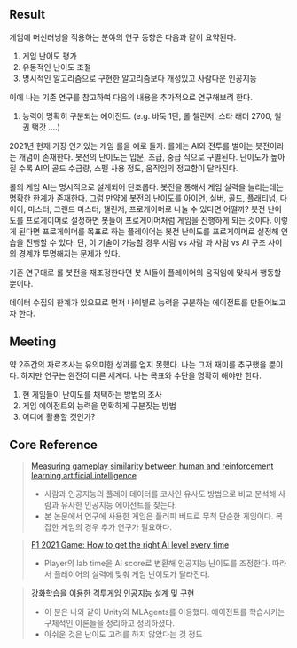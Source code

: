 Result
---
게임에 머신러닝을 적용하는 분야의 연구 동향은 다음과 같이 요약된다.
1. 게임 난이도 평가
2. 유동적인 난이도 조절
3. 명시적인 알고리즘으로 구현한 알고리즘보다 개성있고 사람다운 인공지능

이에 나는 기존 연구를 참고하여 다음의 내용을 추가적으로 연구해보려 한다.
1. 능력이 명확히 구분되는 에이전트. (e.g. 바둑 1단, 롤 첼린저, 스타 래더 2700, 철권 택갓 ....)

2021년 현재 가장 인기있는 게임 롤을 예로 들자. 롤에는 AI와 전투를 벌이는 봇전이라는 개념이 존재한다. 봇전의 난이도는 입문, 초급, 중급 식으로 구별된다. 
난이도가 높아질 수록 AI의 골드 수급량, 스펠 사용 정도, 움직임의 정교함이 달라진다.   

롤의 게임 AI는 명시적으로 설계되어 단조롭다. 봇전을 통해서 게임 실력을 늘리는데는 명확한 한계가 존재한다. 그럼 만약에 봇전의 난이도를 아이언, 실버, 골드, 플래티넘, 다이아, 마스터,
그랜드 마스터, 챌린저, 프로게이머로 나눌 수 있다면 어떨까? 봇전 난이도를 프로게이머로 설정하면 봇들이 프로게이머처럼 게임을 진행하게 되는 것이다. 이렇게 된다면 프로게이머를 목표로 하는 플레이어는 봇전 난이도를 프로게이머로 설정해 연습을 진행할 수 있다. 단, 이 기술이 가능할 경우 사람 vs 사람 과 사람 vs AI 구조 사이의 경계갸 투명해지는 문제가 있다.

기존 연구대로 롤 봇전을 재조정한다면 봇 AI들이 플레이어의 움직임에 맞춰서 행동할 뿐이다.

데이터 수집의 한계가 있으므로 먼저 나이별로 능력을 구분하는 에이전트를 만들어보고자 한다.

Meeting
---
약 2주간의 자료조사는 유의미한 성과를 얻지 못했다. 나는 그저 재미를 추구했을 뿐이다. 하지만 연구는 완전히 다른 세계다. 나는 목표와 수단을 명확히 해야만 한다. 
1. 현 게임들이 난이도를 채택하는 방법의 조사
2. 게임 에이전트의 능력을 명확하게 구분짓는 방법
3. 어디에 활용할 것인가?

Core Reference
---
> [Measuring gameplay similarity between human and reinforcement learning artificial intelligence](https://scienceon.kisti.re.kr/srch/selectPORSrchArticle.do?cn=JAKO202007650437095)
>- 사람과 인공지능의 플레이 데이터를 코사인 유사도 방법으로 비교 분석해 사람과 유사한 인공지능 에이전트를 찾는다.
>- 본 논문에서 연구에 사용한 게임은 플러피 버드로 무척 단순한 게임이다. 복잡한 게임의 경우 추가 연구가 필요하다.


> [F1 2021 Game: How to get the right AI level every time](https://racinggames.gg/f1/f1-2021-game-how-to-get-the-right-ai-level-every-time-career-mode-my-team-difficulty/)
>- Player의 lab time을 AI score로 변환해 인공지능 난이도를 조정한다. 따라서 플레이어의 실력에 맞춰 게임 난이도가 달라진다.

> [강화학습을 이용한 격투게임 인공지능 설계 및 구현](http://www.riss.kr/search/detail/DetailView.do?p_mat_type=be54d9b8bc7cdb09&control_no=82fe3c00bea205d9ffe0bdc3ef48d419&outLink=K)
> - 이 분은 나와 같이 Unity와 MLAgents를 이용했다. 에이전트를 학습시키는 구체적인 이론들을 정리하고 정의하셨다.
> - 아쉬운 것은 난이도 고려를 하지 않았다는 것 정도
